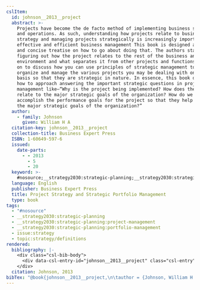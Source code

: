 ```yaml
---
cslItem:
  id: johnson__2013__project
  abstract: >-
    Projects have become the de facto method of implementing business strategy
    and operations. As such, understanding how projects relate to business
    strategy and managing projects strategically is increasingly important to
    effective and efficient business management This book is designed as a short
    and concise treatise on how to go about doing that. The authors start by
    figuring out how the project relates to the rest of the business and
    environment and what separates it from other projects and functions. They go
    on to discuss how you can use principles of strategic management to better
    organize and manage the various projects you may be dealing with on a daily
    basis so that they are strategic in nature. In essence, this book details
    how to approach answering the important strategic questions in project
    management like—“Why is the project being implemented? How does the project
    relate to the major strategic goals of the organization? How do we
    accomplish the performance goals for the project so that they help achieve
    the major strategic goals of the organization?”
  author:
    - family: Johnson
      given: William H A
  citation-key: johnson__2013__project
  collection-title: Business Expert Press
  ISBN: 1-60649-597-6
  issued:
    date-parts:
      - - 2013
        - 5
        - 20
  keyword: >-
    #nosource;__strategy2030:strategic-planning;__strategy2030:strategic-planning:project-management;__strategy2030:strategic-planning:portfolio-management;collection::strategy::definitions
  language: English
  publisher: Business Expert Press
  title: Project Strategy and Strategic Portfolio Management
  type: book
tags:
  - "#nosource"
  - __strategy2030:strategic-planning
  - __strategy2030:strategic-planning:project-management
  - __strategy2030:strategic-planning:portfolio-management
  - issue:strategy
  - topic:strategy/definitions
rendered:
  bibliography: |-
    <div class="csl-bib-body">
      <div data-csl-entry-id="johnson__2013__project" class="csl-entry">Johnson, W.H.A. 2013 <i>Project Strategy and Strategic Portfolio Management</i>. Business Expert Press (Business Expert Press).</div>
    </div>
  citation: Johnson, 2013
bibTex: "@book{johnson__2013__project,\n\tauthor = {Johnson, William H A},\n\tseries = {Business {Expert} {Press}},\n\tyear = {2013},\n\tmonth = {may 20},\n\tpublisher = {Business Expert Press},\n\ttitle = {Project {Strategy} and {Strategic} {Portfolio} {Management}},\n}\n\n"
---
```

